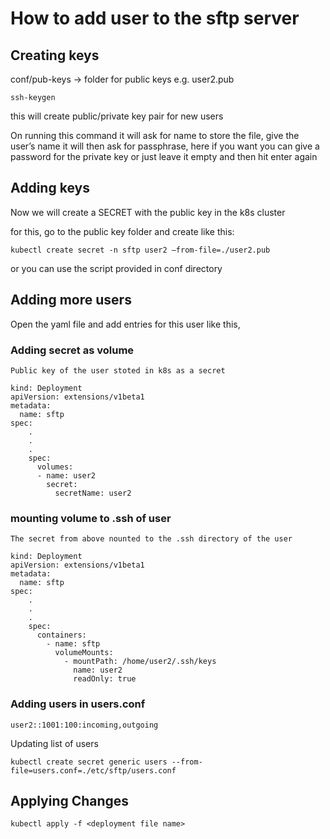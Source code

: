 # How to add user to the sftp server

## Creating keys

conf/pub-keys -> folder for public keys e.g. user2.pub
```
ssh-keygen
``` 
this will create public/private key pair for new users

On running this command it will ask for name to store the file, give the user’s name
it will then ask for passphrase, here if you want you can give a password for the private key or just leave it empty and then hit enter again

## Adding keys

Now we will create a SECRET with the public key in the k8s cluster

for this, go to the public key folder and create like this:
```
kubectl create secret -n sftp user2 –from-file=./user2.pub
```

or you can use the script provided in conf directory

## Adding more users

Open the yaml file and add entries for this user like this,
### Adding secret as volume 

`Public key of the user stoted in k8s as a secret`
```
kind: Deployment
apiVersion: extensions/v1beta1
metadata:
  name: sftp
spec:
    .
    .
    .
    spec:
      volumes:
      - name: user2
        secret:
          secretName: user2
```
### mounting volume to .ssh of user
`The secret from above nounted to the .ssh directory of the user`
```
kind: Deployment
apiVersion: extensions/v1beta1
metadata:
  name: sftp
spec:
    .
    .
    .
    spec:          
      containers:
        - name: sftp
          volumeMounts:
            - mountPath: /home/user2/.ssh/keys
              name: user2
              readOnly: true              
```

### Adding users in users.conf
```
user2::1001:100:incoming,outgoing
```
Updating list of users
```
kubectl create secret generic users --from-file=users.conf=./etc/sftp/users.conf
```

## Applying Changes

```
kubectl apply -f <deployment file name>
```
